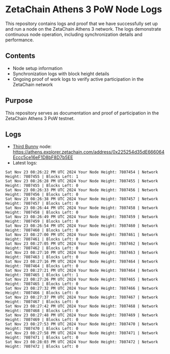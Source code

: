 # ZetaChain Athens 3 PoW Node Logs
This repository contains logs and proof that we have successfully set up and run a node on the ZetaChain Athens 3 network. The logs demonstrate continuous node operation, including synchronization details and performance.

## Contents
- Node setup information
- Synchronization logs with block height details
- Ongoing proof of work logs to verify active participation in the ZetaChain network

## Purpose
This repository serves as documentation and proof of participation in the ZetaChain Athens 3 PoW testnet.

## Logs

- [Third Bunny](https://thirdbunny.xyz/) node: https://athens.explorer.zetachain.com/address/0x225254d35dE666064Eccc5ce16eF1D8bF8D7b5EE
- Latest logs:
```
Sat Nov 23 08:26:22 PM UTC 2024 Your Node Height: 7807454 | Network Height: 7807455 | Blocks Left: 1
Sat Nov 23 08:26:28 PM UTC 2024 Your Node Height: 7807455 | Network Height: 7807455 | Blocks Left: 0
Sat Nov 23 08:26:33 PM UTC 2024 Your Node Height: 7807456 | Network Height: 7807456 | Blocks Left: 0
Sat Nov 23 08:26:38 PM UTC 2024 Your Node Height: 7807457 | Network Height: 7807457 | Blocks Left: 0
Sat Nov 23 08:26:44 PM UTC 2024 Your Node Height: 7807458 | Network Height: 7807458 | Blocks Left: 0
Sat Nov 23 08:26:49 PM UTC 2024 Your Node Height: 7807459 | Network Height: 7807459 | Blocks Left: 0
Sat Nov 23 08:26:54 PM UTC 2024 Your Node Height: 7807460 | Network Height: 7807460 | Blocks Left: 0
Sat Nov 23 08:27:00 PM UTC 2024 Your Node Height: 7807461 | Network Height: 7807461 | Blocks Left: 0
Sat Nov 23 08:27:05 PM UTC 2024 Your Node Height: 7807462 | Network Height: 7807462 | Blocks Left: 0
Sat Nov 23 08:27:10 PM UTC 2024 Your Node Height: 7807463 | Network Height: 7807463 | Blocks Left: 0
Sat Nov 23 08:27:16 PM UTC 2024 Your Node Height: 7807464 | Network Height: 7807464 | Blocks Left: 0
Sat Nov 23 08:27:21 PM UTC 2024 Your Node Height: 7807464 | Network Height: 7807465 | Blocks Left: 1
Sat Nov 23 08:27:26 PM UTC 2024 Your Node Height: 7807465 | Network Height: 7807465 | Blocks Left: 0
Sat Nov 23 08:27:32 PM UTC 2024 Your Node Height: 7807466 | Network Height: 7807466 | Blocks Left: 0
Sat Nov 23 08:27:37 PM UTC 2024 Your Node Height: 7807467 | Network Height: 7807467 | Blocks Left: 0
Sat Nov 23 08:27:42 PM UTC 2024 Your Node Height: 7807468 | Network Height: 7807468 | Blocks Left: 0
Sat Nov 23 08:27:48 PM UTC 2024 Your Node Height: 7807469 | Network Height: 7807469 | Blocks Left: 0
Sat Nov 23 08:27:53 PM UTC 2024 Your Node Height: 7807470 | Network Height: 7807470 | Blocks Left: 0
Sat Nov 23 08:27:58 PM UTC 2024 Your Node Height: 7807471 | Network Height: 7807471 | Blocks Left: 0
Sat Nov 23 08:28:03 PM UTC 2024 Your Node Height: 7807472 | Network Height: 7807472 | Blocks Left: 0
```
